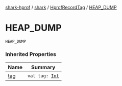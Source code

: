[shark-hprof](../../index.md) / [shark](../index.md) / [HprofRecordTag](index.md) / [HEAP_DUMP](./-h-e-a-p_-d-u-m-p.md)

# HEAP_DUMP

`HEAP_DUMP`

### Inherited Properties

| Name | Summary |
|---|---|
| [tag](tag.md) | `val tag: `[`Int`](https://kotlinlang.org/api/latest/jvm/stdlib/kotlin/-int/index.html) |
